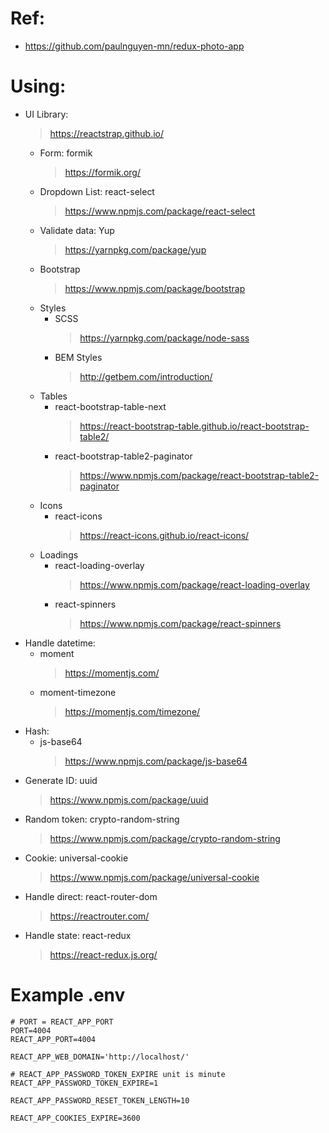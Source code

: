 # Ref:
- https://github.com/paulnguyen-mn/redux-photo-app

# Using:
- UI Library:
  > https://reactstrap.github.io/
  - Form: formik
    > https://formik.org/
  - Dropdown List: react-select
    > https://www.npmjs.com/package/react-select
  - Validate data: Yup
    > https://yarnpkg.com/package/yup
  - Bootstrap
    > https://www.npmjs.com/package/bootstrap
  - Styles
    - SCSS
      > https://yarnpkg.com/package/node-sass
    - BEM Styles
      > http://getbem.com/introduction/
  - Tables
    - react-bootstrap-table-next
      > https://react-bootstrap-table.github.io/react-bootstrap-table2/
    - react-bootstrap-table2-paginator
      > https://www.npmjs.com/package/react-bootstrap-table2-paginator
  - Icons
    - react-icons
      > https://react-icons.github.io/react-icons/
  - Loadings
    - react-loading-overlay
      > https://www.npmjs.com/package/react-loading-overlay
    - react-spinners
      > https://www.npmjs.com/package/react-spinners
- Handle datetime:
  - moment
    > https://momentjs.com/
  - moment-timezone
    > https://momentjs.com/timezone/
- Hash:
  - js-base64
    > https://www.npmjs.com/package/js-base64
- Generate ID: uuid
  > https://www.npmjs.com/package/uuid
- Random token: crypto-random-string
  > https://www.npmjs.com/package/crypto-random-string
- Cookie: universal-cookie
  > https://www.npmjs.com/package/universal-cookie
- Handle direct: react-router-dom
  > https://reactrouter.com/
- Handle state: react-redux
  > https://react-redux.js.org/

# Example .env
```
# PORT = REACT_APP_PORT
PORT=4004
REACT_APP_PORT=4004  

REACT_APP_WEB_DOMAIN='http://localhost/'

# REACT_APP_PASSWORD_TOKEN_EXPIRE unit is minute
REACT_APP_PASSWORD_TOKEN_EXPIRE=1

REACT_APP_PASSWORD_RESET_TOKEN_LENGTH=10

REACT_APP_COOKIES_EXPIRE=3600
```